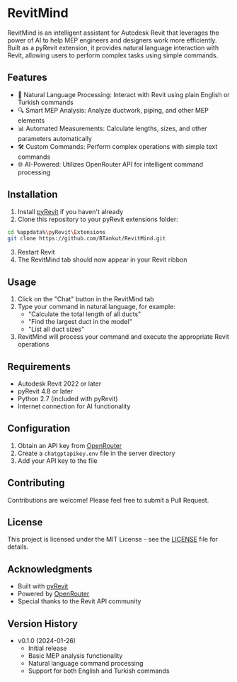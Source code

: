 # RevitMind

RevitMind is an intelligent assistant for Autodesk Revit that leverages the power of AI to help MEP engineers and designers work more efficiently. Built as a pyRevit extension, it provides natural language interaction with Revit, allowing users to perform complex tasks using simple commands.

## Features

- 🤖 Natural Language Processing: Interact with Revit using plain English or Turkish commands
- 🔍 Smart MEP Analysis: Analyze ductwork, piping, and other MEP elements
- 📊 Automated Measurements: Calculate lengths, sizes, and other parameters automatically
- 🛠️ Custom Commands: Perform complex operations with simple text commands
- 🌐 AI-Powered: Utilizes OpenRouter API for intelligent command processing

## Installation

1. Install [pyRevit](https://github.com/eirannejad/pyRevit) if you haven't already
2. Clone this repository to your pyRevit extensions folder:
```bash
cd %appdata%\pyRevit\Extensions
git clone https://github.com/BTankut/RevitMind.git
```
3. Restart Revit
4. The RevitMind tab should now appear in your Revit ribbon

## Usage

1. Click on the "Chat" button in the RevitMind tab
2. Type your command in natural language, for example:
   - "Calculate the total length of all ducts"
   - "Find the largest duct in the model"
   - "List all duct sizes"
3. RevitMind will process your command and execute the appropriate Revit operations

## Requirements

- Autodesk Revit 2022 or later
- pyRevit 4.8 or later
- Python 2.7 (included with pyRevit)
- Internet connection for AI functionality

## Configuration

1. Obtain an API key from [OpenRouter](https://openrouter.ai/)
2. Create a `chatgptapikey.env` file in the server directory
3. Add your API key to the file

## Contributing

Contributions are welcome! Please feel free to submit a Pull Request.

## License

This project is licensed under the MIT License - see the [LICENSE](LICENSE) file for details.

## Acknowledgments

- Built with [pyRevit](https://github.com/eirannejad/pyRevit)
- Powered by [OpenRouter](https://openrouter.ai/)
- Special thanks to the Revit API community

## Version History

- v0.1.0 (2024-01-26)
  - Initial release
  - Basic MEP analysis functionality
  - Natural language command processing
  - Support for both English and Turkish commands
